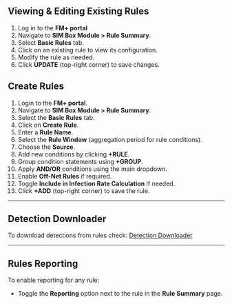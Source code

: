 ## Viewing & Editing Existing Rules
1. Log in to the **FM+ portal**
2. Navigate to **SIM Box Module > Rule Summary**.
3. Select **Basic Rules** tab.
4. Click on an existing rule to view its configuration.
5. Modify the rule as needed.
6. Click **UPDATE** (top-right corner) to save changes.


## Create Rules
1. Login to the **FM+ portal**.
2. Navigate to **SIM Box Module > Rule Summary**.
3. Select the **Basic Rules** tab.
4. Click on **Create Rule**.
5. Enter a **Rule Name**.
6. Select the **Rule Window** (aggregation period for rule conditions).
7. Choose the **Source**.
8. Add new conditions by clicking **+RULE**.
9. Group condition statements using **+GROUP**.
10. Apply **AND/OR** conditions using the main dropdown.
11. Enable **Off-Net Rules** if required.
12. Toggle **Include in Infection Rate Calculation** if needed.
13. Click **+ADD** (top-right corner) to save the rule.

---

## Detection Downloader
To download detections from rules check:
[Detection Downloader](../tutorials/DetectionDownloader.md)

---

## Rules Reporting
To enable reporting for any rule:
- Toggle the **Reporting** option next to the rule in the **Rule Summary** page.

